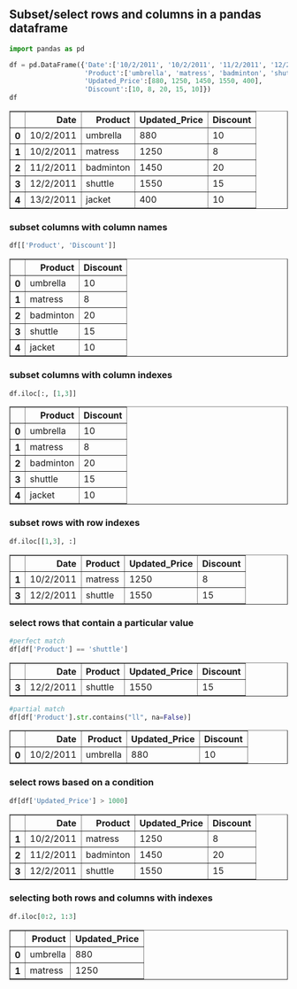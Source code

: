 ## Subset/select rows and columns in a pandas dataframe


```python
import pandas as pd
```


```python
df = pd.DataFrame({'Date':['10/2/2011', '10/2/2011', '11/2/2011', '12/2/2011', '13/2/2011'],
                   'Product':['umbrella', 'matress', 'badminton', 'shuttle', 'jacket'],
                   'Updated_Price':[880, 1250, 1450, 1550, 400],
                   'Discount':[10, 8, 20, 15, 10]})
df
```




<div>
<style scoped>
    .dataframe tbody tr th:only-of-type {
        vertical-align: middle;
    }

    .dataframe tbody tr th {
        vertical-align: top;
    }

    .dataframe thead th {
        text-align: right;
    }
</style>
<table border="1" class="dataframe">
  <thead>
    <tr style="text-align: right;">
      <th></th>
      <th>Date</th>
      <th>Product</th>
      <th>Updated_Price</th>
      <th>Discount</th>
    </tr>
  </thead>
  <tbody>
    <tr>
      <th>0</th>
      <td>10/2/2011</td>
      <td>umbrella</td>
      <td>880</td>
      <td>10</td>
    </tr>
    <tr>
      <th>1</th>
      <td>10/2/2011</td>
      <td>matress</td>
      <td>1250</td>
      <td>8</td>
    </tr>
    <tr>
      <th>2</th>
      <td>11/2/2011</td>
      <td>badminton</td>
      <td>1450</td>
      <td>20</td>
    </tr>
    <tr>
      <th>3</th>
      <td>12/2/2011</td>
      <td>shuttle</td>
      <td>1550</td>
      <td>15</td>
    </tr>
    <tr>
      <th>4</th>
      <td>13/2/2011</td>
      <td>jacket</td>
      <td>400</td>
      <td>10</td>
    </tr>
  </tbody>
</table>
</div>



### subset columns with column names


```python
df[['Product', 'Discount']]
```




<div>
<style scoped>
    .dataframe tbody tr th:only-of-type {
        vertical-align: middle;
    }

    .dataframe tbody tr th {
        vertical-align: top;
    }

    .dataframe thead th {
        text-align: right;
    }
</style>
<table border="1" class="dataframe">
  <thead>
    <tr style="text-align: right;">
      <th></th>
      <th>Product</th>
      <th>Discount</th>
    </tr>
  </thead>
  <tbody>
    <tr>
      <th>0</th>
      <td>umbrella</td>
      <td>10</td>
    </tr>
    <tr>
      <th>1</th>
      <td>matress</td>
      <td>8</td>
    </tr>
    <tr>
      <th>2</th>
      <td>badminton</td>
      <td>20</td>
    </tr>
    <tr>
      <th>3</th>
      <td>shuttle</td>
      <td>15</td>
    </tr>
    <tr>
      <th>4</th>
      <td>jacket</td>
      <td>10</td>
    </tr>
  </tbody>
</table>
</div>



### subset columns with column indexes


```python
df.iloc[:, [1,3]]
```




<div>
<style scoped>
    .dataframe tbody tr th:only-of-type {
        vertical-align: middle;
    }

    .dataframe tbody tr th {
        vertical-align: top;
    }

    .dataframe thead th {
        text-align: right;
    }
</style>
<table border="1" class="dataframe">
  <thead>
    <tr style="text-align: right;">
      <th></th>
      <th>Product</th>
      <th>Discount</th>
    </tr>
  </thead>
  <tbody>
    <tr>
      <th>0</th>
      <td>umbrella</td>
      <td>10</td>
    </tr>
    <tr>
      <th>1</th>
      <td>matress</td>
      <td>8</td>
    </tr>
    <tr>
      <th>2</th>
      <td>badminton</td>
      <td>20</td>
    </tr>
    <tr>
      <th>3</th>
      <td>shuttle</td>
      <td>15</td>
    </tr>
    <tr>
      <th>4</th>
      <td>jacket</td>
      <td>10</td>
    </tr>
  </tbody>
</table>
</div>



### subset rows with row indexes


```python
df.iloc[[1,3], :]
```




<div>
<style scoped>
    .dataframe tbody tr th:only-of-type {
        vertical-align: middle;
    }

    .dataframe tbody tr th {
        vertical-align: top;
    }

    .dataframe thead th {
        text-align: right;
    }
</style>
<table border="1" class="dataframe">
  <thead>
    <tr style="text-align: right;">
      <th></th>
      <th>Date</th>
      <th>Product</th>
      <th>Updated_Price</th>
      <th>Discount</th>
    </tr>
  </thead>
  <tbody>
    <tr>
      <th>1</th>
      <td>10/2/2011</td>
      <td>matress</td>
      <td>1250</td>
      <td>8</td>
    </tr>
    <tr>
      <th>3</th>
      <td>12/2/2011</td>
      <td>shuttle</td>
      <td>1550</td>
      <td>15</td>
    </tr>
  </tbody>
</table>
</div>



### select rows that contain a particular value


```python
#perfect match
df[df['Product'] == 'shuttle']
```




<div>
<style scoped>
    .dataframe tbody tr th:only-of-type {
        vertical-align: middle;
    }

    .dataframe tbody tr th {
        vertical-align: top;
    }

    .dataframe thead th {
        text-align: right;
    }
</style>
<table border="1" class="dataframe">
  <thead>
    <tr style="text-align: right;">
      <th></th>
      <th>Date</th>
      <th>Product</th>
      <th>Updated_Price</th>
      <th>Discount</th>
    </tr>
  </thead>
  <tbody>
    <tr>
      <th>3</th>
      <td>12/2/2011</td>
      <td>shuttle</td>
      <td>1550</td>
      <td>15</td>
    </tr>
  </tbody>
</table>
</div>




```python
#partial match
df[df['Product'].str.contains("ll", na=False)]
```




<div>
<style scoped>
    .dataframe tbody tr th:only-of-type {
        vertical-align: middle;
    }

    .dataframe tbody tr th {
        vertical-align: top;
    }

    .dataframe thead th {
        text-align: right;
    }
</style>
<table border="1" class="dataframe">
  <thead>
    <tr style="text-align: right;">
      <th></th>
      <th>Date</th>
      <th>Product</th>
      <th>Updated_Price</th>
      <th>Discount</th>
    </tr>
  </thead>
  <tbody>
    <tr>
      <th>0</th>
      <td>10/2/2011</td>
      <td>umbrella</td>
      <td>880</td>
      <td>10</td>
    </tr>
  </tbody>
</table>
</div>



### select rows based on a condition


```python
df[df['Updated_Price'] > 1000]
```




<div>
<style scoped>
    .dataframe tbody tr th:only-of-type {
        vertical-align: middle;
    }

    .dataframe tbody tr th {
        vertical-align: top;
    }

    .dataframe thead th {
        text-align: right;
    }
</style>
<table border="1" class="dataframe">
  <thead>
    <tr style="text-align: right;">
      <th></th>
      <th>Date</th>
      <th>Product</th>
      <th>Updated_Price</th>
      <th>Discount</th>
    </tr>
  </thead>
  <tbody>
    <tr>
      <th>1</th>
      <td>10/2/2011</td>
      <td>matress</td>
      <td>1250</td>
      <td>8</td>
    </tr>
    <tr>
      <th>2</th>
      <td>11/2/2011</td>
      <td>badminton</td>
      <td>1450</td>
      <td>20</td>
    </tr>
    <tr>
      <th>3</th>
      <td>12/2/2011</td>
      <td>shuttle</td>
      <td>1550</td>
      <td>15</td>
    </tr>
  </tbody>
</table>
</div>



### selecting both rows and columns with indexes


```python
df.iloc[0:2, 1:3]
```




<div>
<style scoped>
    .dataframe tbody tr th:only-of-type {
        vertical-align: middle;
    }

    .dataframe tbody tr th {
        vertical-align: top;
    }

    .dataframe thead th {
        text-align: right;
    }
</style>
<table border="1" class="dataframe">
  <thead>
    <tr style="text-align: right;">
      <th></th>
      <th>Product</th>
      <th>Updated_Price</th>
    </tr>
  </thead>
  <tbody>
    <tr>
      <th>0</th>
      <td>umbrella</td>
      <td>880</td>
    </tr>
    <tr>
      <th>1</th>
      <td>matress</td>
      <td>1250</td>
    </tr>
  </tbody>
</table>
</div>




```python

```
